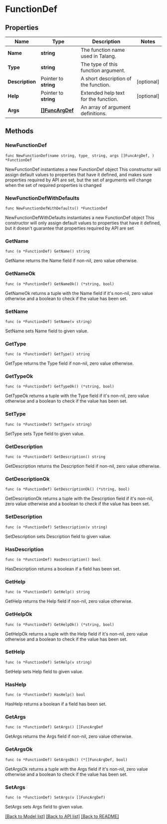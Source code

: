 # FunctionDef

## Properties

Name | Type | Description | Notes
------------ | ------------- | ------------- | -------------
**Name** | **string** | The function name used in Talang. | 
**Type** | **string** | The type of this function argument. | 
**Description** | Pointer to **string** | A short description of the function. | [optional] 
**Help** | Pointer to **string** | Extended help text for the function. | [optional] 
**Args** | [**[]FuncArgDef**](FuncArgDef.md) | An array of argument definitions. | 

## Methods

### NewFunctionDef

`func NewFunctionDef(name string, type_ string, args []FuncArgDef, ) *FunctionDef`

NewFunctionDef instantiates a new FunctionDef object
This constructor will assign default values to properties that have it defined,
and makes sure properties required by API are set, but the set of arguments
will change when the set of required properties is changed

### NewFunctionDefWithDefaults

`func NewFunctionDefWithDefaults() *FunctionDef`

NewFunctionDefWithDefaults instantiates a new FunctionDef object
This constructor will only assign default values to properties that have it defined,
but it doesn't guarantee that properties required by API are set

### GetName

`func (o *FunctionDef) GetName() string`

GetName returns the Name field if non-nil, zero value otherwise.

### GetNameOk

`func (o *FunctionDef) GetNameOk() (*string, bool)`

GetNameOk returns a tuple with the Name field if it's non-nil, zero value otherwise
and a boolean to check if the value has been set.

### SetName

`func (o *FunctionDef) SetName(v string)`

SetName sets Name field to given value.


### GetType

`func (o *FunctionDef) GetType() string`

GetType returns the Type field if non-nil, zero value otherwise.

### GetTypeOk

`func (o *FunctionDef) GetTypeOk() (*string, bool)`

GetTypeOk returns a tuple with the Type field if it's non-nil, zero value otherwise
and a boolean to check if the value has been set.

### SetType

`func (o *FunctionDef) SetType(v string)`

SetType sets Type field to given value.


### GetDescription

`func (o *FunctionDef) GetDescription() string`

GetDescription returns the Description field if non-nil, zero value otherwise.

### GetDescriptionOk

`func (o *FunctionDef) GetDescriptionOk() (*string, bool)`

GetDescriptionOk returns a tuple with the Description field if it's non-nil, zero value otherwise
and a boolean to check if the value has been set.

### SetDescription

`func (o *FunctionDef) SetDescription(v string)`

SetDescription sets Description field to given value.

### HasDescription

`func (o *FunctionDef) HasDescription() bool`

HasDescription returns a boolean if a field has been set.

### GetHelp

`func (o *FunctionDef) GetHelp() string`

GetHelp returns the Help field if non-nil, zero value otherwise.

### GetHelpOk

`func (o *FunctionDef) GetHelpOk() (*string, bool)`

GetHelpOk returns a tuple with the Help field if it's non-nil, zero value otherwise
and a boolean to check if the value has been set.

### SetHelp

`func (o *FunctionDef) SetHelp(v string)`

SetHelp sets Help field to given value.

### HasHelp

`func (o *FunctionDef) HasHelp() bool`

HasHelp returns a boolean if a field has been set.

### GetArgs

`func (o *FunctionDef) GetArgs() []FuncArgDef`

GetArgs returns the Args field if non-nil, zero value otherwise.

### GetArgsOk

`func (o *FunctionDef) GetArgsOk() (*[]FuncArgDef, bool)`

GetArgsOk returns a tuple with the Args field if it's non-nil, zero value otherwise
and a boolean to check if the value has been set.

### SetArgs

`func (o *FunctionDef) SetArgs(v []FuncArgDef)`

SetArgs sets Args field to given value.



[[Back to Model list]](../README.md#documentation-for-models) [[Back to API list]](../README.md#documentation-for-api-endpoints) [[Back to README]](../README.md)


